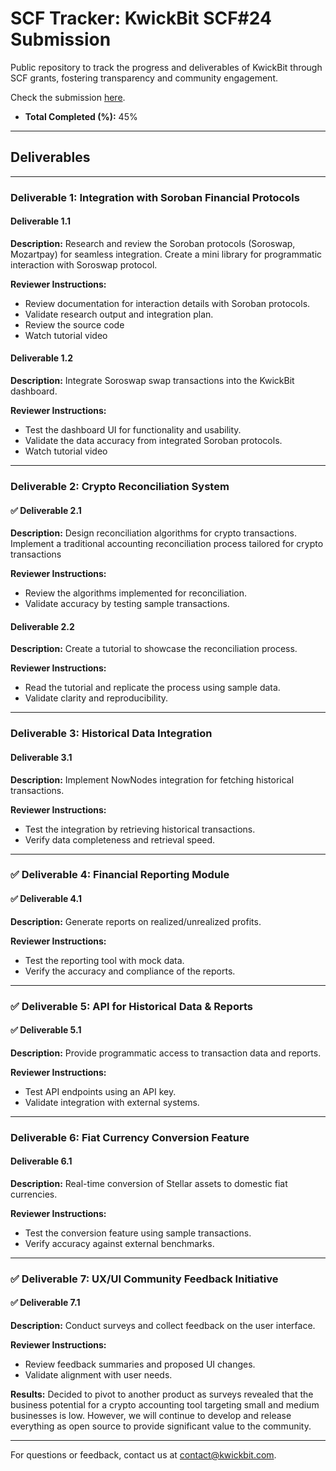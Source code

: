 # SCF Tracker: KwickBit SCF#24 Submission

Public repository to track the progress and deliverables of KwickBit through SCF grants, fostering transparency and community engagement.

Check the submission [here](https://communityfund.stellar.org/dashboard/submissions/recrcyLc9CBiDZ8Ev).

- **Total Completed (%):** 45%

---

## Deliverables

---

### Deliverable 1: Integration with Soroban Financial Protocols

#### Deliverable 1.1
**Description:** Research and review the Soroban protocols (Soroswap, Mozartpay) for seamless integration.
Create a mini library for programmatic interaction with Soroswap protocol.

**Reviewer Instructions:**
- Review documentation for interaction details with Soroban protocols.
- Validate research output and integration plan.
- Review the source code
- Watch tutorial video


#### Deliverable 1.2
**Description:** Integrate Soroswap swap transactions into the KwickBit dashboard.

**Reviewer Instructions:**
- Test the dashboard UI for functionality and usability.
- Validate the data accuracy from integrated Soroban protocols.
- Watch tutorial video


---

### Deliverable 2: Crypto Reconciliation System

#### ✅ Deliverable 2.1
**Description:** Design reconciliation algorithms for crypto transactions.
Implement a traditional accounting reconciliation process tailored for crypto transactions

**Reviewer Instructions:**
- Review the algorithms implemented for reconciliation.
- Validate accuracy by testing sample transactions.



#### Deliverable 2.2
**Description:** Create a tutorial to showcase the reconciliation process.

**Reviewer Instructions:**
- Read the tutorial and replicate the process using sample data.
- Validate clarity and reproducibility.

---

### Deliverable 3: Historical Data Integration

#### Deliverable 3.1
**Description:** Implement NowNodes integration for fetching historical transactions.

**Reviewer Instructions:**
- Test the integration by retrieving historical transactions.
- Verify data completeness and retrieval speed.


---

### ✅ Deliverable 4: Financial Reporting Module


#### ✅ Deliverable 4.1
**Description:** Generate reports on realized/unrealized profits.

**Reviewer Instructions:**
- Test the reporting tool with mock data.
- Verify the accuracy and compliance of the reports.


---

### ✅ Deliverable 5: API for Historical Data & Reports

#### ✅ Deliverable 5.1
**Description:** Provide programmatic access to transaction data and reports.

**Reviewer Instructions:**
- Test API endpoints using an API key.
- Validate integration with external systems.


---

### Deliverable 6: Fiat Currency Conversion Feature

#### Deliverable 6.1
**Description:** Real-time conversion of Stellar assets to domestic fiat currencies.

**Reviewer Instructions:**
- Test the conversion feature using sample transactions.
- Verify accuracy against external benchmarks.


---

### ✅ Deliverable 7: UX/UI Community Feedback Initiative

#### ✅ Deliverable 7.1
**Description:** Conduct surveys and collect feedback on the user interface.

**Reviewer Instructions:**
- Review feedback summaries and proposed UI changes.
- Validate alignment with user needs.

**Results:** Decided to pivot to another product as surveys revealed that the business potential
for a crypto accounting tool targeting small and medium businesses is low. However, we will continue
to develop and release everything as open source to provide significant value to the community.

---

For questions or feedback, contact us at [contact@kwickbit.com](mailto:contact@kwickbit.com).
